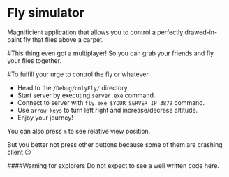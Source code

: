 # Fly simulator

Magnificient application that allows you to control a perfectly drawed-in-paint fly that flies above a carpet.

#This thing even got a multiplayer!
So you can grab your friends and fly your flies together.


#To fulfill your urge to control the fly or whatever
- Head to the `/Debug/onlyFly/` directory
- Start server by executing `server.exe` command.
- Connect to server with `fly.exe $YOUR_SERVER_IP 3879` command.
- Use `arrow keys` to turn left right and increase/decrese altitude.
- Enjoy your journey!

You can also press `m` to see relative view position.

But you better not press other buttons because some of them are crashing client :neutral_face:

####Warning for explorers
Do not expect to see a well written code here.

